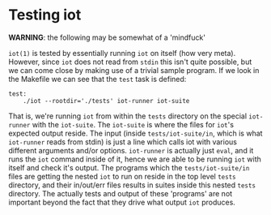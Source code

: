 # Testing iot

**WARNING**: the following may be somewhat of a 'mindfuck'

`iot(1)` is tested by essentially running `iot` on itself (how very meta). However, since `iot` does not read from `stdin` this isn't quite possible, but we can come close by making use of a trivial sample program. If we look in the Makefile we can see that the `test` task is defined:

    test:
        ./iot --rootdir='./tests' iot-runner iot-suite

That is, we're running `iot` from within the `tests` directory on the special `iot-runner` with the `iot-suite`. The `iot-suite` is where the files for `iot`'s expected output reside. The input (inside `tests/iot-suite/in`, which is what `iot-runner` reads from stdin) is just a line which calls iot with various different arguments and/or options. `iot-runner` is actually just `eval`, and it runs the `iot` command inside of it, hence we are able to be running `iot` with itself and check it's output. The programs which the `tests/iot-suite/in` files are getting the nested `iot` to run on reside in the top level `tests` directory, and their in/out/err files results in suites inside this nested `tests` directory. The actually tests and output of these 'programs' are not important beyond the fact that they drive what output `iot` produces.

